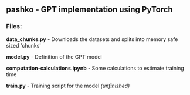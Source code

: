 <h2><b>pashko</b> - GPT implementation using PyTorch</h2>

<h3><b>Files</b>:</h3>

<b>data_chunks.py</b> - Downloads the datasets and splits into memory safe sized 'chunks'

<b>model.py</b> - Definition of the GPT model

<b>computation-calculations.ipynb</b> - Some calculations to estimate training time

<b>train.py</b> - Training script for the model <i>(unfinished)</i>